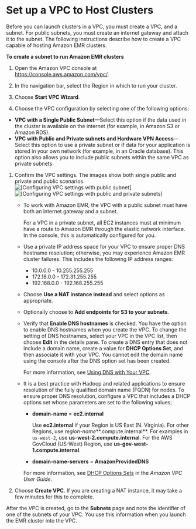# Set up a VPC to Host Clusters<a name="emr-vpc-host-job-flows"></a>

Before you can launch clusters in a VPC, you must create a VPC, and a subnet\. For public subnets, you must create an internet gateway and attach it to the subnet\. The following instructions describe how to create a VPC capable of hosting Amazon EMR clusters\. 

**To create a subnet to run Amazon EMR clusters**

1. Open the Amazon VPC console at [https://console\.aws\.amazon\.com/vpc/](https://console.aws.amazon.com/vpc/)\.

1. In the navigation bar, select the Region in which to run your cluster\.

1.  Choose **Start VPC Wizard**\.

1.  Choose the VPC configuration by selecting one of the following options: 
   + **VPC with a Single Public Subnet**—Select this option if the data used in the cluster is available on the internet \(for example, in Amazon S3 or Amazon RDS\)\.
   + **VPC with Public and Private subnets and Hardware VPN Access**—Select this option to use a private subnet or if data for your application is stored in your own network \(for example, in an Oracle database\)\. This option also allows you to include public subnets within the same VPC as private subnets\.

1. Confirm the VPC settings\. The images show both single public and private and public scenarios\.  
![\[Configuring VPC settings with public subnet\]](http://docs.aws.amazon.com/emr/latest/ManagementGuide/images/vpc-4-create-vpc-dialog2.png)  
![\[Configuring VPC settings with public and private subnets\]](http://docs.aws.amazon.com/emr/latest/ManagementGuide/images/vpcwizardprivate.png)
   + To work with Amazon EMR, the VPC with a public subnet must have both an internet gateway and a subnet\.

     For a VPC in a private subnet, all EC2 instances must at minimum have a route to Amazon EMR through the elastic network interface\. In the console, this is automatically configured for you\.
   + Use a private IP address space for your VPC to ensure proper DNS hostname resolution; otherwise, you may experience Amazon EMR cluster failures\. This includes the following IP address ranges: 
     + 10\.0\.0\.0 \- 10\.255\.255\.255
     + 172\.16\.0\.0 \- 172\.31\.255\.255
     + 192\.168\.0\.0 \- 192\.168\.255\.255
   + Choose **Use a NAT instance instead** and select options as appropriate\.
   + Optionally choose to **Add endpoints for S3 to your subnets**\.
   + Verify that **Enable DNS hostnames** is checked\. You have the option to enable DNS hostnames when you create the VPC\. To change the setting of DNS hostnames, select your VPC in the VPC list, then choose **Edit** in the details pane\. To create a DNS entry that does not include a domain name, create a value for **DHCP Options Set**, and then associate it with your VPC\. You cannot edit the domain name using the console after the DNS option set has been created\.

     For more information, see [Using DNS with Your VPC](https://docs.aws.amazon.com/vpc/latest/userguide/vpc-dns.html)\.
   + It is a best practice with Hadoop and related applications to ensure resolution of the fully qualified domain name \(FQDN\) for nodes\. To ensure proper DNS resolution, configure a VPC that includes a DHCP options set whose parameters are set to the following values:
     + **domain\-name** = **ec2\.internal**

       Use **ec2\.internal** if your Region is US East \(N\. Virginia\)\. For other Regions, use *region\-name***\.compute\.internal**\. For examples in `us-west-2`, use **us\-west\-2\.compute\.internal**\. For the AWS GovCloud \(US\-West\) Region, use **us\-gov\-west\-1\.compute\.internal**\.
     + **domain\-name\-servers** = **AmazonProvidedDNS**

     For more information, see [DHCP Options Sets](https://docs.aws.amazon.com/vpc/latest/userguide/VPC_DHCP_Options.html) in the *Amazon VPC User Guide*\.

1. Choose **Create VPC**\. If you are creating a NAT instance, it may take a few minutes for this to complete\.

After the VPC is created, go to the **Subnets** page and note the identifier of one of the subnets of your VPC\. You use this information when you launch the EMR cluster into the VPC\.